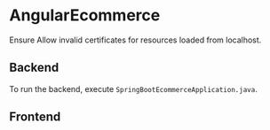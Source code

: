 # AngularEcommerce

Ensure Allow invalid certificates for resources loaded from localhost.

## Backend

To run the backend, execute `SpringBootEcommerceApplication.java`.

## Frontend